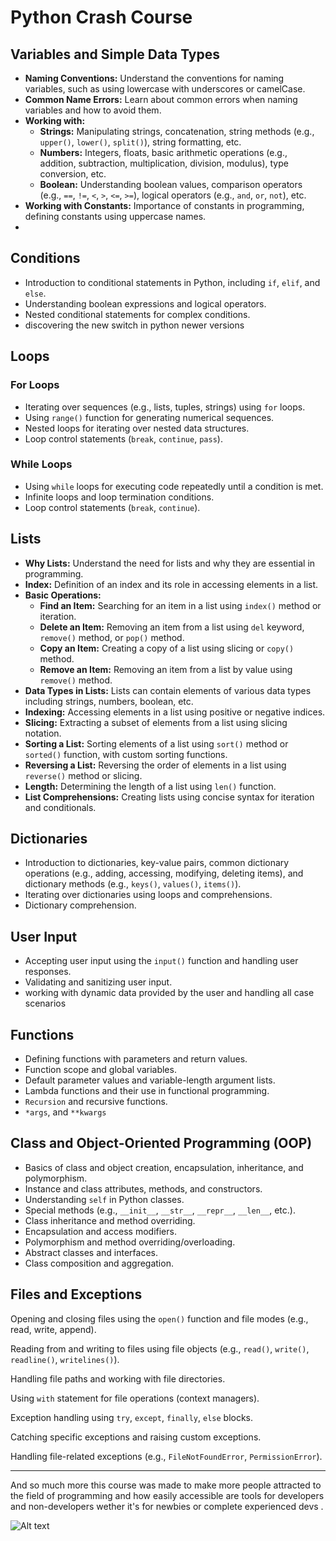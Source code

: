# Python Crash Course

## Variables and Simple Data Types

- **Naming Conventions:** Understand the conventions for naming variables, such as using lowercase with underscores or camelCase.
- **Common Name Errors:** Learn about common errors when naming variables and how to avoid them.
- **Working with:**
  - **Strings:** Manipulating strings, concatenation, string methods (e.g., `upper()`, `lower()`, `split()`), string formatting, etc.
  - **Numbers:** Integers, floats, basic arithmetic operations (e.g., addition, subtraction, multiplication, division, modulus), type conversion, etc.
  - **Boolean:** Understanding boolean values, comparison operators (e.g., `==`, `!=`, `<`, `>`, `<=`, `>=`), logical operators (e.g., `and`, `or`, `not`), etc.
- **Working with Constants:** Importance of constants in programming, defining constants using uppercase names.
-

## Conditions

- Introduction to conditional statements in Python, including `if`, `elif`, and `else`.
- Understanding boolean expressions and logical operators.
- Nested conditional statements for complex conditions.
- discovering the new switch in python newer versions

## Loops

### For Loops

- Iterating over sequences (e.g., lists, tuples, strings) using `for` loops.
- Using `range()` function for generating numerical sequences.
- Nested loops for iterating over nested data structures.
- Loop control statements (`break`, `continue`, `pass`).

### While Loops

- Using `while` loops for executing code repeatedly until a condition is met.
- Infinite loops and loop termination conditions.
- Loop control statements (`break`, `continue`).

## Lists

- **Why Lists:** Understand the need for lists and why they are essential in programming.
- **Index:** Definition of an index and its role in accessing elements in a list.
- **Basic Operations:**
  - **Find an Item:** Searching for an item in a list using `index()` method or iteration.
  - **Delete an Item:** Removing an item from a list using `del` keyword, `remove()` method, or `pop()` method.
  - **Copy an Item:** Creating a copy of a list using slicing or `copy()` method.
  - **Remove an Item:** Removing an item from a list by value using `remove()` method.
- **Data Types in Lists:** Lists can contain elements of various data types including strings, numbers, boolean, etc.
- **Indexing:** Accessing elements in a list using positive or negative indices.
- **Slicing:** Extracting a subset of elements from a list using slicing notation.
- **Sorting a List:** Sorting elements of a list using `sort()` method or `sorted()` function, with custom sorting functions.
- **Reversing a List:** Reversing the order of elements in a list using `reverse()` method or slicing.
- **Length:** Determining the length of a list using `len()` function.
- **List Comprehensions:** Creating lists using concise syntax for iteration and conditionals.

## Dictionaries

- Introduction to dictionaries, key-value pairs, common dictionary operations (e.g., adding, accessing, modifying, deleting items), and dictionary methods (e.g., `keys()`, `values()`, `items()`).
- Iterating over dictionaries using loops and comprehensions.
- Dictionary comprehension.

## User Input

- Accepting user input using the `input()` function and handling user responses.
- Validating and sanitizing user input.
- working with dynamic data provided by the user and handling all case scenarios

## Functions

- Defining functions with parameters and return values.
- Function scope and global variables.
- Default parameter values and variable-length argument lists.
- Lambda functions and their use in functional programming.
- `Recursion` and recursive functions.
- `*args`, and `**kwargs`

## Class and Object-Oriented Programming (OOP)

- Basics of class and object creation, encapsulation, inheritance, and polymorphism.
- Instance and class attributes, methods, and constructors.
- Understanding `self` in Python classes.
- Special methods (e.g., `__init__`, `__str__`, `__repr__`, `__len__`, etc.).
- Class inheritance and method overriding.
- Encapsulation and access modifiers.
- Polymorphism and method overriding/overloading.
- Abstract classes and interfaces.
- Class composition and aggregation.

## Files and Exceptions

Opening and closing files using the `open()` function and file modes (e.g., read, write, append).

Reading from and writing to files using file objects (e.g., `read()`, `write()`, `readline()`, `writelines()`).

Handling file paths and working with file directories.

Using `with` statement for file operations (context managers).

Exception handling using `try`, `except`, `finally`, `else` blocks.

Catching specific exceptions and raising custom exceptions.

Handling file-related exceptions (e.g., `FileNotFoundError`, `PermissionError`).

---

And so much more this course was made to make more people attracted to the field of programming and how easily accessible are tools for developers and non-developers wether it's for newbies or complete experienced devs .

![Alt text](https://www.python.org/static/community_logos/python-logo-master-v3-TM.png "python")


